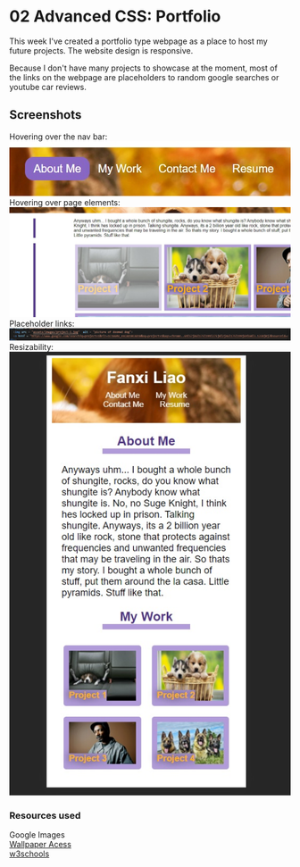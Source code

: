 # 02 Advanced CSS: Portfolio

This week I've created a portfolio type webpage as a place to host my future projects. The website design is responsive.

Because I don't have many projects to showcase at the moment, most of the links on the webpage are placeholders to random google searches or youtube car reviews.


## Screenshots

Hovering over the nav bar:<br/>
![Hover function](screenshots/hover-1.jpg)
<br />
Hovering over page elements:<br/>
![Hover function 2](screenshots/hover-2.jpg)
<br />
Placeholder links: <br/>
![Placeholder links](screenshots/placeholder-link.jpg)
<br />
Resizability: <br/>
![Adapts to screen size](screenshots/query.jpg)


### Resources used

Google Images
<br />
[Wallpaper Acess](https://wallpaperaccess.com/)
<br />
[w3schools](https://www.w3schools.com/default.asp)
<br />
